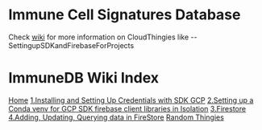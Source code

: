 # Immune Cell Signatures Database

Check [wiki](https://github.com/amnahsiddiqa/GCPFirebase_ImmuneCellSignaturesDatabase/wiki) for more information 
on CloudThingies like --SettingupSDKandFirebaseForProjects


# ImmuneDB Wiki Index
[Home](https://github.com/amnahsiddiqa/GCPFirebase_ImmuneCellSignaturesDatabase/wiki)
[1.Installing and Setting Up Credentials with SDK GCP](https://github.com/amnahsiddiqa/GCPFirebase_ImmuneCellSignaturesDatabase/wiki/1.Installing-and-Setting-Up-Credentials-with-SDK-GCP)
[2.Setting up a Conda venv for GCP SDK firebase client libraries in Isolation](https://github.com/amnahsiddiqa/GCPFirebase_ImmuneCellSignaturesDatabase/wiki/2.Setting-up-a-Conda-venv-for-GCP-SDK-firebase-client-libraries-in-Isolation)
[3.Firestore](https://github.com/amnahsiddiqa/GCPFirebase_ImmuneCellSignaturesDatabase/wiki/3.Firestore)
[4.Adding, Updating, Querying data in FireStore](https://github.com/amnahsiddiqa/GCPFirebase_ImmuneCellSignaturesDatabase/wiki/4.Adding,-Updating,-Querying-data-in-FireStore)
[Random Thingies](https://github.com/amnahsiddiqa/GCPFirebase_ImmuneCellSignaturesDatabase/wiki/Random-Thingies)

